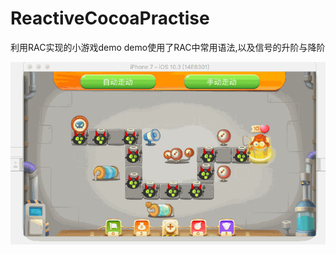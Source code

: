 # ReactiveCocoaPractise
利用RAC实现的小游戏demo
demo使用了RAC中常用语法,以及信号的升阶与降阶


![image](https://github.com/Hello-World-LYC/ReactiveCocoaPractise/blob/master/reactivecocoa_practise-practise3/%E5%8A%A8%E7%94%BB%E6%95%88%E6%9E%9C.gif)

